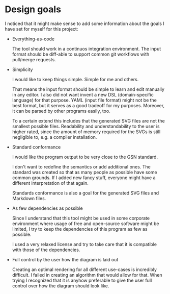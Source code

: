 
# Design goals

I noticed that it might make sense to add some information about the goals I have set for myself for this project:

- Everything-as-code

  The tool should work in a continuos integration environment.
  The input format should be diff-able to support common git workflows with pull/merge requests.

- Simplicity

  I would like to keep things simple. Simple for me and others.

  That means the input format should be simple to learn and edit manually in any editor. 
  I also did not want invent a new DSL (domain-specific language) for that purpose.
  YAML (input file format) might not be the best format, but it serves as a good tradeoff for my purposes.
  Moreover, it can be parsed by other programs easily, too.

  To a certain extend this includes that the generated SVG files are not the smallest possible files.
  Readability and understandability to the user is higher rated, since the amount of memory required for the SVGs
  is still negligible to, e.g. a compiler installation.

- Standard conformance

  I would like the program output to be very close to the GSN standard.

  I don't want to redefine the semantics or add additional ones. 
  The standard was created so that as many people as possible have some common grounds.
  If I added new fancy stuff, everyone might have a different interpretation of that again.

  Standards conformance is also a goal for the generated SVG files and Markdown files.

- As few dependencies as possible

  Since I understand that this tool might be used in some corporate environment where usage of 
  free and open-source software might be limited, I try to keep the dependencies of this program 
  as few as possible.

  I used a very relaxed license and try to take care that it is compatible with those of the dependencies.
  
- Full control by the user how the diagram is laid out

  Creating an optimal rendering for all different use-cases is incredibly difficult.
  I failed in creating an algorithm that would allow for that. 
  When trying I recognized that it is anyhow preferable to give the user full control over how the diagram should look like.